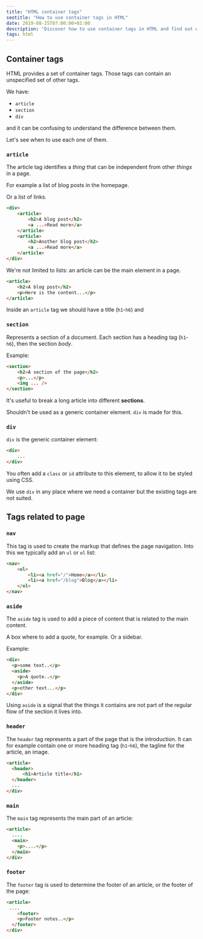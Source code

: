 ```yaml
---
title: "HTML container tags"
seotitle: "How to use container tags in HTML"
date: 2019-08-25T07:00:00+02:00
description: "Discover how to use container tags in HTML and find out which one to choose"
tags: html
---
```


## Container tags

HTML provides a set of container tags. Those tags can contain an unspecified set of other tags.

We have:

- `article`
- `section`
- `div`

and it can be confusing to understand the difference between them.

Let's see when to use each one of them.

### `article`

The article tag identifies a *thing* that can be independent from other *things* in a page.

For example a list of blog posts in the homepage.

Or a list of links.

```html
<div>
	<article>
		<h2>A blog post</h2>
		<a ...>Read more</a>
	</article>
	<article>
		<h2>Another blog post</h2>
		<a ...>Read more</a>
	</article>
</div>
```

We're not limited to lists: an article can be the main element in a page.

```html
<article>
	<h2>A blog post</h2>
	<p>Here is the content...</p>
</article>
```

Inside an `article` tag we should have a title (`h1`-`h6`) and

### `section`

Represents a section of a document. Each section has a heading tag (`h1`-`h6`), then the section _body_.

Example:

```html
<section>
	<h2>A section of the page</h2>
	<p>...</p>
	<img ... />
</section>
```

It's useful to break a long article into different **sections**.

Shouldn't be used as a generic container element. `div` is made for this.

### `div`

`div` is the generic container element:

```html
<div>
	...
</div>
```

You often add a `class` or `id` attribute to this element, to allow it to be styled using CSS.

We use `div` in any place where we need a container but the existing tags are not suited.

## Tags related to page

### `nav`

This tag is used to create the markup that defines the page navigation. Into this we typically add an `ul` or `ol` list:

```html
<nav>
	<ol>
		<li><a href="/">Home</a></li>
		<li><a href="/blog">Blog</a></li>
	</ol>
</nav>
```

### `aside`

The `aside` tag is used to add a piece of content that is related to the main content.

A box where to add a quote, for example. Or a sidebar.

Example:

```html
<div>
  <p>some text..</p>
  <aside>
    <p>A quote..</p>
  </aside>
  <p>other text...</p>
</div>
```

Using `aside` is a signal that the things it contains are not part of the regular flow of the section it lives into.

### `header`

The `header` tag represents a part of the page that is the introduction. It can for example contain one or more heading tag (`h1`-`h6`), the tagline for the article, an image.

```html
<article>
  <header>
	  <h1>Article title</h1>
  </header>
  ...
</div>
```

### `main`

The `main` tag represents the main part of an article:

```html
<article>
  ....
  <main>
    <p>....</p>
  </main>
</div>
```

### `footer`

The `footer` tag is used to determine the footer of an article, or the footer of the page:

```html
<article>
 ....
	<footer>
    <p>Footer notes..</p>
  </footer>
</div>
```

